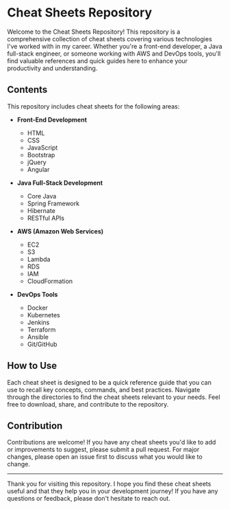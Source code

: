 # Cheat Sheets Repository

Welcome to the Cheat Sheets Repository! This repository is a comprehensive collection of cheat sheets covering various technologies I've worked with in my career. Whether you're a front-end developer, a Java full-stack engineer, or someone working with AWS and DevOps tools, you'll find valuable references and quick guides here to enhance your productivity and understanding.

## Contents

This repository includes cheat sheets for the following areas:

- **Front-End Development**
  - HTML
  - CSS
  - JavaScript
  - Bootstrap
  - jQuery
  - Angular

- **Java Full-Stack Development**
  - Core Java
  - Spring Framework
  - Hibernate
  - RESTful APIs

- **AWS (Amazon Web Services)**
  - EC2
  - S3
  - Lambda
  - RDS
  - IAM
  - CloudFormation

- **DevOps Tools**
  - Docker
  - Kubernetes
  - Jenkins
  - Terraform
  - Ansible
  - Git/GitHub

## How to Use

Each cheat sheet is designed to be a quick reference guide that you can use to recall key concepts, commands, and best practices. Navigate through the directories to find the cheat sheets relevant to your needs. Feel free to download, share, and contribute to the repository.

## Contribution

Contributions are welcome! If you have any cheat sheets you'd like to add or improvements to suggest, please submit a pull request. For major changes, please open an issue first to discuss what you would like to change.

---

Thank you for visiting this repository. I hope you find these cheat sheets useful and that they help you in your development journey! If you have any questions or feedback, please don't hesitate to reach out.
